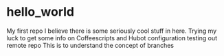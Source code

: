 # hello_world
My first repo
I believe there is some seriously cool stuff in here. Trying my luck to get some info on Coffeescripts and Hubot
configuration
testing out remote repo 
This is to understand the concept of branches
